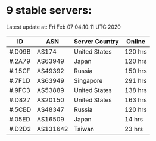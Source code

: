 # 9 stable servers:

Latest update at: Fri Feb 07 04:10:11 UTC 2020

| ID | ASN | Server Country | Online |
| -- | --- | -------------- | ------ |
| #.D09B | AS174 | United States | 120 hrs |
| #.2A79 | AS63949 | Japan | 120 hrs |
| #.15CF | AS49392 | Russia | 150 hrs |
| #.7F1D | AS63949 | Singapore | 291 hrs |
| #.9FC3 | AS53889 | United States | 138 hrs |
| #.D827 | AS20150 | United States | 163 hrs |
| #.5CBD | AS48347 | Russia | 120 hrs |
| #.05ED | AS16509 | Japan | 14 hrs |
| #.D2D2 | AS131642 | Taiwan | 23 hrs |

